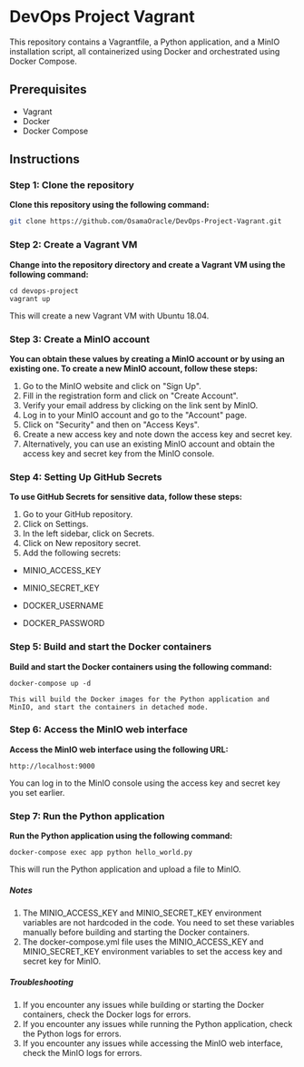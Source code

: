 # DevOps Project Vagrant

This repository contains a Vagrantfile, a Python application, and a MinIO installation script, all containerized using Docker and orchestrated using Docker Compose.

## Prerequisites

* Vagrant
* Docker
* Docker Compose

## Instructions

### Step 1: Clone the repository

**Clone this repository using the following command:**



```bash
git clone https://github.com/OsamaOracle/DevOps-Project-Vagrant.git

```
###  Step 2: Create a Vagrant VM

**Change into the repository directory and create a Vagrant VM using the following command:**


    cd devops-project
    vagrant up

This will create a new Vagrant VM with Ubuntu 18.04.

### Step 3: Create a MinIO account

**You can obtain these values by creating a MinIO account or by using an existing one. To create a new MinIO account, follow these steps:**


1. Go to the MinIO website and click on "Sign Up".
2. Fill in the registration form and click on "Create Account".
3. Verify your email address by clicking on the link sent by MinIO.
4. Log in to your MinIO account and go to the "Account" page.
5. Click on "Security" and then on "Access Keys".
6. Create a new access key and note down the access key and secret key.
7. Alternatively, you can use an existing MinIO account and obtain the access key and secret key from the MinIO console.

### Step 4: Setting Up GitHub Secrets

**To use GitHub Secrets for sensitive data, follow these steps:**

1. Go to your GitHub repository.
2. Click on Settings.
3. In the left sidebar, click on Secrets.
4. Click on New repository secret.
5. Add the following secrets:


- MINIO_ACCESS_KEY

- MINIO_SECRET_KEY

- DOCKER_USERNAME

- DOCKER_PASSWORD


### Step 5: Build and start the Docker containers

**Build and start the Docker containers using the following command:**


    docker-compose up -d
	
	This will build the Docker images for the Python application and MinIO, and start the containers in detached mode.

### Step 6: Access the MinIO web interface

**Access the MinIO web interface using the following URL:**


    http://localhost:9000

You can log in to the MinIO console using the access key and secret key you set earlier.

### Step 7: Run the Python application

**Run the Python application using the following command:**


    docker-compose exec app python hello_world.py
    
This will run the Python application and upload a file to MinIO.

##### Notes

1. The MINIO_ACCESS_KEY and MINIO_SECRET_KEY environment variables are not hardcoded in the code. You need to set these variables manually before building and starting the Docker containers.
2. The docker-compose.yml file uses the MINIO_ACCESS_KEY and MINIO_SECRET_KEY environment variables to set the access key and secret key for MinIO.

##### Troubleshooting

1. If you encounter any issues while building or starting the Docker containers, check the Docker logs for errors.
2. If you encounter any issues while running the Python application, check the Python logs for errors.
3. If you encounter any issues while accessing the MinIO web interface, check the MinIO logs for errors.


